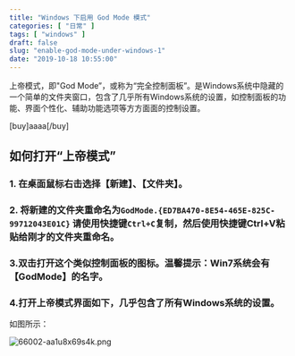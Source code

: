```yaml
---
title: "Windows 下启用 God Mode 模式"
categories: [ "日常" ]
tags: [ "windows" ]
draft: false
slug: "enable-god-mode-under-windows-1"
date: "2019-10-18 10:55:00"
---
```


上帝模式，即"God Mode”，或称为“完全控制面板”。是Windows系统中隐藏的一个简单的文件夹窗口，包含了几乎所有Windows系统的设置，如控制面板的功能、界面个性化、辅助功能选项等方方面面的控制设置。

[buy]aaaa[/buy]

## 如何打开“上帝模式”

### 1. 在桌面鼠标右击选择【新建】、【文件夹】。

### 2. 将新建的文件夹重命名为`GodMode.{ED7BA470-8E54-465E-825C-99712043E01C}` 请使用快捷键`Ctrl+C`复制，然后使用快捷键Ctrl+V粘贴给刚才的文件夹重命名。

### 3.双击打开这个类似控制面板的图标。温馨提示：Win7系统会有【GodMode】的名字。

### 4.打开上帝模式界面如下，几乎包含了所有Windows系统的设置。
如图所示：

![66002-aa1u8x69s4k.png](https://imgs.gnux.cn/usr/uploads/2019/10/3612248482.png)
